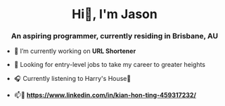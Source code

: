 <h1 align="center">Hi👋, I'm Jason</h1>
<h3 align="center">An aspiring programmer, currently residing in Brisbane, AU</h3>

- 🔭 I’m currently working on **URL Shortener**

- :eyes: Looking for entry-level jobs to take my career to greater heights

- :headphones: Currently listening to Harry's House:house_with_garden:

- 📫:link: **https://www.linkedin.com/in/kian-hon-ting-459317232/**



